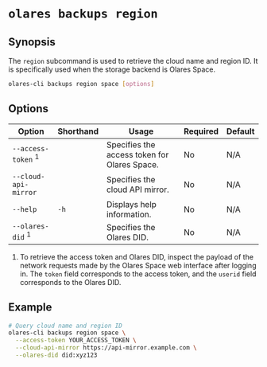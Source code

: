 # `olares backups region`

## Synopsis
The `region` subcommand is used to retrieve the cloud name and region ID. It is specifically used when the storage backend is Olares Space.
```bash
olares-cli backups region space [options]
```

## Options

| Option                        | Shorthand | Usage                                        | Required | Default |
|-------------------------------|-----------|----------------------------------------------|-------------------------|---------|
| `--access-token` <sup>1</sup> |           | Specifies the access token for Olares Space. | No                   | N/A     |
| `--cloud-api-mirror`          |           | Specifies the cloud API mirror.              | No                   | N/A     |
| `--help`                      | `-h`      | Displays help information.                   | No                   | N/A     |
| `--olares-did` <sup>1</sup>   |           | Specifies the Olares DID.                    | No                   | N/A     |

1. To retrieve the access token and Olares DID, inspect the payload of the network requests made by the Olares Space web interface after logging in. The `token` field corresponds to the access token, and the `userid` field corresponds to the Olares DID.

## Example
```bash
# Query cloud name and region ID
olares-cli backups region space \
  --access-token YOUR_ACCESS_TOKEN \
  --cloud-api-mirror https://api-mirror.example.com \
  --olares-did did:xyz123
```